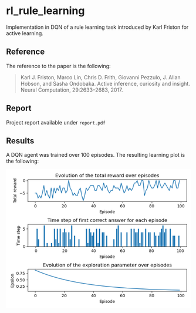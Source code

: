 # rl_rule_learning

Implementation in DQN of a rule learning task introduced by Karl Friston for active learning. 

## Reference
The reference to the paper is the following:  
>Karl J. Friston, Marco Lin, Chris D. Frith, Giovanni Pezzulo, J. Allan Hobson, and Sasha
Ondobaka. Active inference, curiosity and insight. Neural Computation, 29:2633–2683, 2017.

## Report
Project report available under `report.pdf`

## Results
A DQN agent was trained over 100 episodes. The resulting learning plot is the following:  

![](learning_plots.png)


